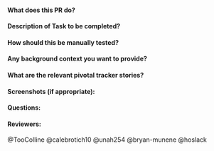 #### What does this PR do?



#### Description of Task to be completed?



#### How should this be manually tested?



#### Any background context you want to provide?



#### What are the relevant pivotal tracker stories?



#### Screenshots (if appropriate):



#### Questions:



#### Reviewers:

@TooColline
@calebrotich10
@unah254
@bryan-munene
@hoslack
